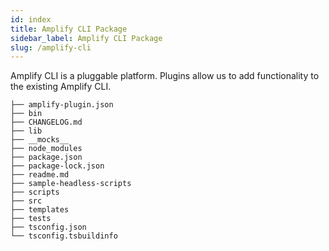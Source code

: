 ```yaml
---
id: index
title: Amplify CLI Package
sidebar_label: Amplify CLI Package
slug: /amplify-cli
---
```


Amplify CLI is a pluggable platform. Plugins allow us to add functionality to the existing Amplify CLI.

```
├── amplify-plugin.json
├── bin
├── CHANGELOG.md
├── lib
├── __mocks__
├── node_modules
├── package.json
├── package-lock.json
├── readme.md
├── sample-headless-scripts
├── scripts
├── src
├── templates
├── tests
├── tsconfig.json
└── tsconfig.tsbuildinfo
```
